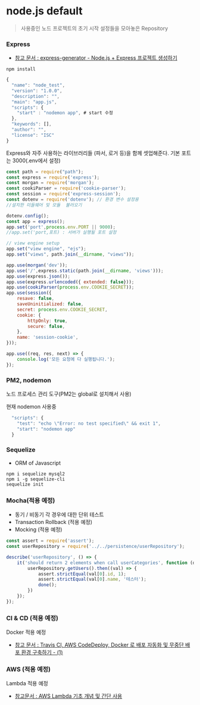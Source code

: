 # node.js default

> 사용중인 노드 프로젝트의 초기 시작 설정들을 모아놓은 Repository

### Express

- [참고 문서 : express-generator - Node.js + Express 프로젝트 생성하기](https://jistol.github.io/nodejs/2017/09/07/express-generator/)

```
npm install
```


```javascript
{
  "name": "node_test",
  "version": "1.0.0",
  "description": "",
  "main": "app.js",                                                                                    
  "scripts": {
    "start" : "nodemon app", # start 수정
  },
  "keywords": [],
  "author": "",
  "license": "ISC"
}
```

Express와 자주 사용하는 라이브러리들 (파서, 로거 등)을 함께 셋업해준다.
기본 포트는 3000(.env에서 설정)
 
```javascript
const path = require("path");
const express = require('express');
const morgan = require('morgan');
const cookiParser = require('cookie-parser');
const session = require('express-session');
const dotenv = require('dotenv'); // 환경 변수 설정용
//설치한 미들웨어 및 모듈  불러오기

dotenv.config();
const app = express();
app.set('port',process.env.PORT || 9000);
//app.set('port,포트) : 서버가 실행될 포트 설정

// view engine setup
app.set("view engine", "ejs");
app.set("views", path.join(__dirname, "views"));

app.use(morgan('dev'));
app.use('/',express.static(path.join(__dirname, 'views')));
app.use(express.json());
app.use(express.urlencoded({ extended: false}));
app.use(cookiParser(process.env.COOKIE_SECRET));
app.use(session({
    resave: false,
    saveUninitialized: false,
    secret: process.env.COOKIE_SECRET,
    cookie: {
        httpOnly: true,
        secure: false,
    },
    name: 'session-cookie',
}));

app.use((req, res, next) => {
    console.log('모든 요청에 다 실행됩니다.');
});

```


### PM2, nodemon
노드 프로세스 관리 도구(PM2는 global로 설치해서 사용)

현재 nodemon 사용중

```javascript
  "scripts": {
    "test": "echo \"Error: no test specified\" && exit 1",
    "start": "nodemon app"
  }

```

### Sequelize

- ORM of Javascript

```
npm i sequelize mysql2
npm i -g sequelize-cli
sequelize init
```

### Mocha(적용 예정)

- 동기 / 비동기 각 경우에 대한 단위 테스트
- Transaction Rollback (적용 예정)
- Mocking (적용 예정)

```javascript
const assert = require('assert');
const userRepository = require('../../persistence/userRepository');

describe('userRepository', () => {
    it('should return 2 elements when call userCategories', function (done) {
        userRepository.getUsers().then((val) => {
            assert.strictEqual(val[0].id, 1);
            assert.strictEqual(val[0].name, '테스터');
            done();
        })
    });
});
```

### CI & CD (적용 예정)

Docker 적용 예정

- [참고 문서 : Travis CI, AWS CodeDeploy, Docker 로 배포 자동화 및 무중단 배포 환경 구축하기 - (1)](https://velog.io/@jeff0720/Travis-CI-AWS-CodeDeploy-Docker-%EB%A1%9C-%EB%B0%B0%ED%8F%AC-%EC%9E%90%EB%8F%99%ED%99%94-%EB%B0%8F-%EB%AC%B4%EC%A4%91%EB%8B%A8-%EB%B0%B0%ED%8F%AC-%ED%99%98%EA%B2%BD-%EA%B5%AC%EC%B6%95%ED%95%98%EA%B8%B0)


### AWS (적용 예정)

Lambda 적용 예정

- [참고문서 : AWS Lambda 기초 개념 및 간단 사용](https://cumulus.tistory.com/11)

